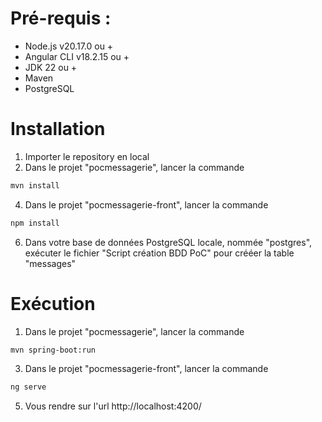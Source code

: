 # Pré-requis :
- Node.js v20.17.0 ou +
- Angular CLI v18.2.15 ou +
- JDK 22 ou +
- Maven
- PostgreSQL

# Installation 
1. Importer le repository en local
2. Dans le projet "pocmessagerie", lancer la commande
```bash
mvn install
```
4. Dans le projet "pocmessagerie-front", lancer la commande 
```bash
npm install
```
6. Dans votre base de données PostgreSQL locale, nommée "postgres", exécuter le fichier "Script création BDD PoC" pour crééer la table "messages"

# Exécution
1. Dans le projet "pocmessagerie", lancer la commande
```bash
mvn spring-boot:run
```
3.  Dans le projet "pocmessagerie-front", lancer la commande
```bash
ng serve
```
5.  Vous rendre sur l'url http://localhost:4200/
